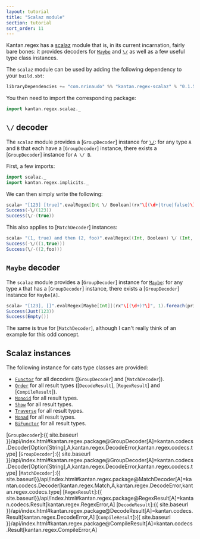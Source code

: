 ```yaml
---
layout: tutorial
title: "Scalaz module"
section: tutorial
sort_order: 11
---
```

Kantan.regex has a [scalaz](https://github.com/scalaz/scalaz) module that is, in its current incarnation, fairly bare
bones: it provides decoders for [`Maybe`] and [`\/`] as well as a few useful type class instances.

The `scalaz` module can be used by adding the following dependency to your `build.sbt`:

```scala
libraryDependencies += "com.nrinaudo" %% "kantan.regex-scalaz" % "0.1.5"
```

You then need to import the corresponding package:

```scala
import kantan.regex.scalaz._
```

## `\/` decoder

The `scalaz` module provides a [`GroupDecoder`] instance for [`\/`]: for any type `A` and `B` that each have a
[`GroupDecoder`] instance, there exists a [`GroupDecoder`] instance for `A \/ B`.

First, a few imports:

```scala
import scalaz._
import kantan.regex.implicits._
```

We can then simply write the following:

```scala
scala> "[123] [true]".evalRegex[Int \/ Boolean](rx"\[(\d+|true|false)\]", 1).foreach(println _)
Success(-\/(123))
Success(\/-(true))
```

This also applies to [`MatchDecoder`] instances:

```scala
scala> "(1, true) and then (2, foo)".evalRegex[(Int, Boolean) \/ (Int, String)](rx"\((\d+), ([a-z]+)\)").foreach(println _)
Success(-\/((1,true)))
Success(\/-((2,foo)))
```

## `Maybe` decoder

The `scalaz` module provides a [`GroupDecoder`] instance for [`Maybe`]: for any type `A` that has a [`GroupDecoder`]
instance, there exists a [`GroupDecoder`] instance for `Maybe[A]`.

```scala
scala> "[123], []".evalRegex[Maybe[Int]](rx"\[(\d+)?\]", 1).foreach(println _)
Success(Just(123))
Success(Empty())
```

The same is true for [`MatchDecoder`], although I can't really think of an example for this odd concept.

## Scalaz instances

The following instance for cats type classes are provided:

* [`Functor`] for all decoders ([`GroupDecoder`] and [`MatchDecoder`]).
* [`Order`] for all result types ([`DecodeResult`], [`RegexResult`] and [`CompileResult`]).
* [`Monoid`] for all result types.
* [`Show`] for all result types.
* [`Traverse`] for all result types.
* [`Monad`] for all result types.
* [`BiFunctor`] for all result types.

[`Functor`]:https://oss.sonatype.org/service/local/repositories/releases/archive/org/scalaz/scalaz_2.11/7.2.3/scalaz_2.11-7.2.3-javadoc.jar/!/index.html#scalaz.Functor
[`BiFunctor`]:https://oss.sonatype.org/service/local/repositories/releases/archive/org/scalaz/scalaz_2.11/7.2.3/scalaz_2.11-7.2.3-javadoc.jar/!/index.html#scalaz.Bifunctor
[`Order`]:https://oss.sonatype.org/service/local/repositories/releases/archive/org/scalaz/scalaz_2.11/7.2.3/scalaz_2.11-7.2.3-javadoc.jar/!/index.html#scalaz.Order
[`Show`]:https://oss.sonatype.org/service/local/repositories/releases/archive/org/scalaz/scalaz_2.11/7.2.3/scalaz_2.11-7.2.3-javadoc.jar/!/index.html#scalaz.Show
[`Traverse`]:https://oss.sonatype.org/service/local/repositories/releases/archive/org/scalaz/scalaz_2.11/7.2.3/scalaz_2.11-7.2.3-javadoc.jar/!/index.html#scalaz.Show
[`Monad`]:https://oss.sonatype.org/service/local/repositories/releases/archive/org/scalaz/scalaz_2.11/7.2.3/scalaz_2.11-7.2.3-javadoc.jar/!/index.html#scalaz.Monad
[`Monoid`]:https://oss.sonatype.org/service/local/repositories/releases/archive/org/scalaz/scalaz_2.11/7.2.3/scalaz_2.11-7.2.3-javadoc.jar/!/index.html#scalaz.Monoid
[`\/`]:https://oss.sonatype.org/service/local/repositories/releases/archive/org/scalaz/scalaz_2.11/7.2.3/scalaz_2.11-7.2.3-javadoc.jar/!/index.html#scalaz.$bslash$div
[`Maybe`]:https://oss.sonatype.org/service/local/repositories/releases/archive/org/scalaz/scalaz_2.11/7.2.3/scalaz_2.11-7.2.3-javadoc.jar/!/index.html#scalaz.Maybe
[`GroupDecoder`]:{{ site.baseurl }}/api/index.html#kantan.regex.package@GroupDecoder[A]=kantan.codecs.Decoder[Option[String],A,kantan.regex.DecodeError,kantan.regex.codecs.type]
[`GroupDecoder`]:{{ site.baseurl }}/api/index.html#kantan.regex.package@GroupDecoder[A]=kantan.codecs.Decoder[Option[String],A,kantan.regex.DecodeError,kantan.regex.codecs.type]
[`MatchDecoder`]:{{ site.baseurl}}/api/index.html#kantan.regex.package@MatchDecoder[A]=kantan.codecs.Decoder[kantan.regex.Match,A,kantan.regex.DecodeError,kantan.regex.codecs.type]
[`RegexResult`]:{{ site.baseurl}}/api/index.html#kantan.regex.package@RegexResult[A]=kantan.codecs.Result[kantan.regex.RegexError,A]
[`DecodeResult`]:{{ site.baseurl }}/api/index.html#kantan.regex.package@DecodeResult[A]=kantan.codecs.Result[kantan.regex.DecodeError,A]
[`CompileResult`]:{{ site.baseurl }}/api/index.html#kantan.regex.package@CompileResult[A]=kantan.codecs.Result[kantan.regex.CompileError,A]
